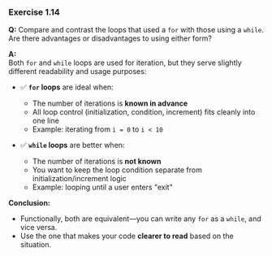 ### Exercise 1.14

**Q:** Compare and contrast the loops that used a `for` with those using a `while`. Are there advantages or disadvantages to using either form?

**A:**  
Both `for` and `while` loops are used for iteration, but they serve slightly different readability and usage purposes:

- ✅ **`for` loops** are ideal when:
  - The number of iterations is **known in advance**
  - All loop control (initialization, condition, increment) fits cleanly into one line
  - Example: iterating from `i = 0` to `i < 10`

- ✅ **`while` loops** are better when:
  - The number of iterations is **not known**
  - You want to keep the loop condition separate from initialization/increment logic
  - Example: looping until a user enters "exit"

**Conclusion:**  
- Functionally, both are equivalent—you can write any `for` as a `while`, and vice versa.
- Use the one that makes your code **clearer to read** based on the situation.
